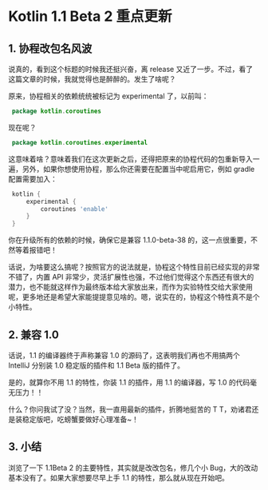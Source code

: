 # Kotlin 1.1 Beta 2 重点更新

## 1. 协程改包名风波

说真的，看到这个标题的时候我还挺兴奋，离 release 又近了一步。不过，看了这篇文章的时候，我就觉得也是醉醉的。发生了啥呢？

原来，协程相关的依赖统统被标记为 experimental 了，以前叫：

```kotlin
 package kotlin.coroutines 
```
现在呢？

```kotlin
 package kotlin.coroutines.experimental 
```

这意味着啥？意味着我们在这次更新之后，还得把原来的协程代码的包重新导入一遍，另外，如果你想使用协程，那么你还需要在配置当中呢启用它，例如 gradle 配置需要加入：

```gradle
 kotlin { 
     experimental { 
         coroutines 'enable' 
     } 
 } 
```

你在升级所有的依赖的时候，确保它是兼容 1.1.0-beta-38 的，这一点很重要，不然等着报错吧！

话说，为啥要这么搞呢？按照官方的说法就是，协程这个特性目前已经实现的非常不错了，内置 API 非常少，灵活扩展性也强，不过他们觉得这个东西还有很大的潜力，也不能就这样作为最终版本给大家放出来，而作为实验特性交给大家使用呢，更多地还是希望大家能提提意见啥的。嗯，说实在的，协程这个特性真不是个小特性。

## 2. 兼容 1.0

话说，1.1 的编译器终于声称兼容 1.0 的源码了，这表明我们再也不用搞两个 IntelliJ 分别装 1.0 稳定版的插件和 1.1 Beta 版的插件了。

是的，就算你不用 1.1 的特性，你装 1.1 的插件，用 1.1 的编译器，写 1.0 的代码毫无压力！！

什么？你问我试了没？当然，我一直用最新的插件，折腾地挺苦的 T T，劝诸君还是装稳定版吧，吃螃蟹要做好心理准备~！

## 3. 小结

浏览了一下 1.1Beta 2 的主要特性，其实就是改改包名，修几个小 Bug，大的改动基本没有了。如果大家想要尽早上手 1.1 的特性，那么就从现在开始吧。
